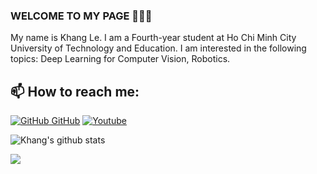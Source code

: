 ### WELCOME TO MY PAGE 👋👋👋
My name is Khang Le. I am a Fourth-year student at Ho Chi Minh City University of Technology and Education. I am interested in the following topics: Deep Learning for Computer Vision, Robotics.<br>
## 📫 How to reach me: 

[![GitHub](https://i.stack.imgur.com/tskMh.png) GitHub](https://github.com/khangle2101/) [![Youtube](https://github.com/khangle2101/introduction/blob/main/Youtube.png)](https://youtube.com/@hoangkhangle-uk6fj?si=zQQC2pu4hF5mEKQ0)



![Khang's github stats](https://github-readme-stats-git-masterrstaa-rickstaa.vercel.app/api?username=khangle2101&show_icons=true&theme=tokyonight&hide=contribs,prs,issues)

<a href="https://github.com/khangle2101/Application-of-Image-Processing-and-3-DOF-SCARA-Robotic-Arm-in-Object-Classification-Based-on-Color">
  <!-- Change the `github-readme-stats.anuraghazra1.vercel.app` to `github-readme-stats.vercel.app`  -->
  <img align="center" src="https://github-readme-stats.anuraghazra1.vercel.app/api/pin/?username=khangle2101&repo=Application-of-Image-Processing-and-3-DOF-SCARA-Robotic-Arm-in-Object-Classification-Based-on-Color&theme=dracula" />
</a>
